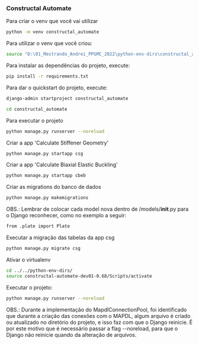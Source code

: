 ### Constructal Automate

Para criar o venv que você vai utilizar

```bash
python -m venv constructal_automate
```

Para utilizar o venv que você criou:
```bash
source "D:\01_Mestrando_Andrei_PPGMC_2022\python-env-dirs\constructal_automate\Scripts\activate"
```

Para instalar as dependências do projeto, execute:

```bash
pip install -r requirements.txt
```
Para dar o quickstart do projeto, execute:

```bash
django-admin startproject constructal_automate
```

```bash
cd constructal_automate
```
Para executar o projeto 
```bash
python manage.py runserver --noreload
```

Criar a app 'Calculate Stiffener Geometry'
```bash
python manage.py startapp csg
```

Criar a app 'Calculate Biaxial Elastic Buckling'
```bash
python manage.py startapp cbeb
```

Criar as migrations do banco de dados
```bash
python manage.py makemigrations
```

OBS.: Lembrar de colocar cada model nova dentro de /models/__init__.py para o Django reconhecer, como no exemplo a seguir:

```bash
from .plate import Plate
```

Executar a migração das tabelas da app csg
```bash
python manage.py migrate csg
```

Ativar o virtualenv
```bash
cd ../../python-env-dirs/
source constructal-automate-dev01-0.68/Scripts/activate
```

Executar o projeto:
```bash
python manage.py runserver --noreload
```

OBS.: Durante a implementação do MapdlConnectionPool, foi identificado que durante a criação das conexões com o MAPDL, algum arquivo é criado ou atualizado no diretório do projeto, e isso faz com que o Django reinicie. É por este motivo que é necessário passar a flag --noreload, para que o Django não reinicie quando da alteração de arquivos.
